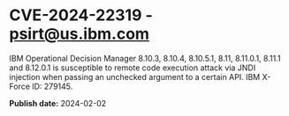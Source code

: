# CVE-2024-22319 - psirt@us.ibm.com




IBM Operational Decision Manager 8.10.3, 8.10.4, 8.10.5.1, 8.11, 8.11.0.1, 8.11.1 and 8.12.0.1 is susceptible to remote code execution attack via JNDI injection when passing an unchecked argument to a certain API. IBM X-Force ID: 279145.





**Publish date:** 2024-02-02
